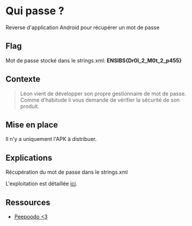 # Qui passe ?

Reverse d'application Android pour récupérer un mot de passe

## Flag

Mot de passe stocké dans le strings.xml: __ENSIBS{Dr0l_2_M0t_2_p455}__

## Contexte
> Léon vient de développer son propre gestionnaire de mot de passe. Comme d'habitude il vous demande de vérifier la sécurité de son produit.

## Mise en place

Il n'y a uniquement l'APK à distribuer.

## Explications

Récupération du mot de passe dans le strings.xml

L'exploitation est détaillée [ici](writeup.md).

## Ressources
* [Peepoodo \<3](https://www.areizen.fr/)
